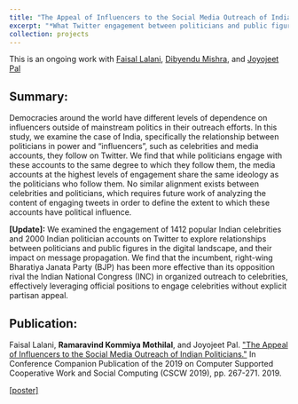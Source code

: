 ```yaml
---
title: "The Appeal of Influencers to the Social Media Outreach of Indian Politicians"
excerpt: "*What Twitter engagement between politicians and public figures mean in India's 2019 elections*<br/><img src='/images/bjp_mp_engagement_celebrity-small.png'>" 
collection: projects
---
```


This is an ongoing work with [Faisal Lalani](https://faisalmlalani.com/), [Dibyendu Mishra](), and [Joyojeet Pal](http://joyojeet.people.si.umich.edu/)
## Summary:
Democracies around the world have different levels of dependence on influencers outside of mainstream politics in their outreach efforts. In this study, we examine the case of India, specifically the relationship between politicians in power and “influencers”, such as celebrities and media accounts, they follow on Twitter. We find that while politicians engage with these accounts to the same degree to which they follow them, the media accounts at the highest levels of engagement share the same ideology as the politicians who follow them. No similar alignment exists between celebrities and politicians, which requires future work of analyzing the content of engaging tweets in order to define the extent to which these accounts have political influence.

**[Update]:** We examined the engagement of 1412 popular Indian celebrities and 2000 Indian politician accounts on Twitter to explore relationships between politicians and public figures in the digital landscape, and their impact on message propagation. We find that the incumbent, right-wing Bharatiya Janata Party (BJP) has been more effective than its opposition rival the Indian National Congress (INC) in organized outreach to celebrities, effectively leveraging official positions to engage celebrities without explicit partisan appeal.

## Publication:
Faisal Lalani, __Ramaravind Kommiya Mothilal__, and Joyojeet Pal. ["The Appeal of Influencers to the Social Media Outreach of Indian Politicians."](http://joyojeet.people.si.umich.edu/wp-content/uploads/2020/02/Appeal-of-Influencers.pdf) In Conference Companion Publication of the 2019 on Computer Supported Cooperative Work and Social Computing (CSCW 2019), pp. 267-271. 2019.

[[poster]](https://raam93.github.io/files/celeb-poster.pdf)
